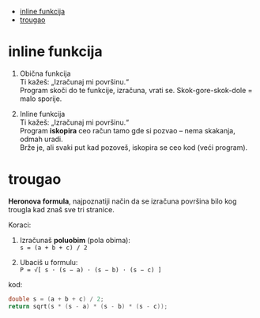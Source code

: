 - [inline funkcija](#inline-funkcija)
- [trougao](#trougao)


# inline funkcija

1. Obična funkcija  
   Ti kažeš: „Izračunaj mi površinu.“  
   Program skoči do te funkcije, izračuna, vrati se. Skok-gore-skok-dole = malo sporije.

2. Inline funkcija  
   Ti kažeš: „Izračunaj mi površinu.“  
   Program **iskopira** ceo račun tamo gde si pozvao – nema skakanja, odmah uradi.  
   Brže je, ali svaki put kad pozoveš, iskopira se ceo kod (veći program).


# trougao

**Heronova formula**, najpoznatiji način da se izračuna površina bilo kog trougla kad znaš sve tri stranice.

Koraci:

1. Izračunaš **poluobim** (pola obima):  
   `s = (a + b + c) / 2`

2. Ubaciš u formulu:  
   `P = √[ s ⋅ (s − a) ⋅ (s − b) ⋅ (s − c) ]`

kod:

```cpp
double s = (a + b + c) / 2;
return sqrt(s * (s - a) * (s - b) * (s - c));
```

